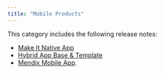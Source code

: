 ```yaml
---
title: "Mobile Products"
---
```


This category includes the following release notes: 

* [Make It Native App](make-it-native-app)
* [Hybrid App Base & Template](hybrid-app)
* [Mendix Mobile App](mendix-mobile-app).

